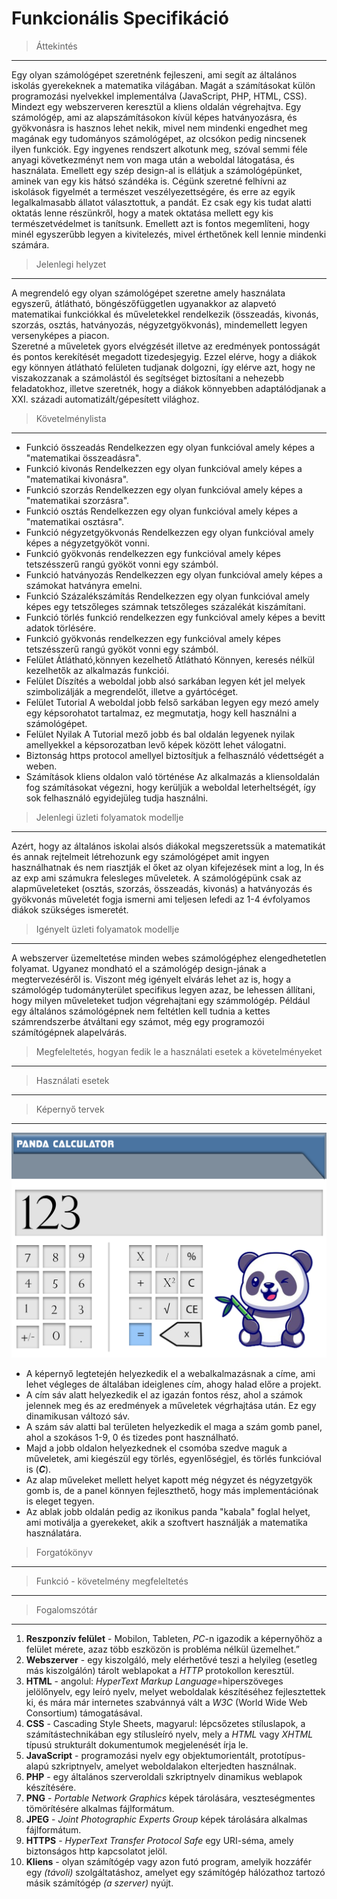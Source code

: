 # Funkcionális Specifikáció
>Áttekintés
---
Egy olyan számológépet szeretnénk fejleszeni, ami segít az általános iskolás gyerekeknek a matematika világában. Magát a számításokat külön programozási nyelvekkel implementálva (JavaScript, PHP, HTML, CSS). Mindezt egy webszerveren keresztül a kliens oldalán végrehajtva.
Egy számológép, ami az alapszámításokon kívül képes hatványozásra, és gyökvonásra is hasznos lehet nekik, mivel nem mindenki engedhet meg magának egy tudományos számológépet, az olcsókon pedig nincsenek ilyen funkciók.
Egy ingyenes rendszert alkotunk meg, szóval semmi féle anyagi következményt nem von maga után a weboldal látogatása, és használata. 
Emellett egy szép design-al is ellátjuk a számológépünket, aminek van egy kis hátsó szándéka is. 
Cégünk szeretné felhívni az iskolások figyelmét a természet veszélyezettségére, és erre az egyik legalkalmasabb állatot választottuk, a pandát.
Ez csak egy kis tudat alatti oktatás lenne részünkről, hogy a matek oktatása mellett egy kis természetvédelmet is tanítsunk.
Emellett azt is fontos megemlíteni, hogy minél egyszerűbb legyen a kivitelezés, mivel érthetőnek kell lennie mindenki számára.

>Jelenlegi helyzet
---
A megrendeló  egy olyan számológépet szeretne amely használata egyszerű, átlátható, böngészőfüggetlen ugyanakkor az alapvetó matematikai funkciókkal és műveletekkel rendelkezik (összeadás, kivonás, szorzás, osztás, hatványozás, négyzetgyökvonás), mindemellett legyen versenyképes a piacon.  
Szeretné a műveletek gyors elvégzését illetve az eredmények pontosságát és pontos kerekítését megadott tizedesjegyig.
Ezzel elérve, hogy a diákok egy könnyen átlátható felületen tudjanak dolgozni, így elérve azt, hogy ne viszakozzanak a számolástól és segítséget biztosítani a nehezebb feladatokhoz, illetve szeretnék, hogy a diákok könnyebben adaptálódjanak a XXI. századi automatizált/gépesített világhoz.

>Követelménylista
---
- Funkció összeadás Rendelkezzen egy olyan funkcióval amely képes a "matematikai összeadásra".
- Funkció kivonás Rendelkezzen egy olyan funkcióval amely képes a "matematikai kivonásra".
- Funkció szorzás Rendelkezzen egy olyan funkcióval amely képes a "matematikai szorzásra".
- Funkció osztás Rendelkezzen egy olyan funkcióval amely képes a "matematikai osztásra".
- Funkció négyzetgyökvonás Rendelkezzen egy olyan funkcióval amely képes a négyzetgyököt vonni.
- Funkció gyökvonás rendelkezzen egy funkcióval amely képes tetszésszerű rangú gyököt vonni egy számból.
- Funkció hatványozás Rendelkezzen egy olyan funkcióval amely képes a számokat hatványra emelni.
- Funkció Százalékszámítás Rendelkezzen egy olyan funkcióval amely képes egy tetszőleges számnak tetszőleges százalékát kiszámítani.
- Funkció törlés funkció rendelkezzen egy funkcióval amely képes a bevitt adatok törlésére.
- Funkció gyökvonás rendelkezzen egy funkcióval amely képes tetszésszerű rangú gyököt vonni egy számból.
- Felület Átlátható,könnyen kezelhető Átlátható Könnyen, keresés nélkül kezelhetők az alkalmazás funkciói.
- Felület Díszítés a weboldal jobb alsó sarkában legyen két jel melyek szimbolizálják a megrendelőt, illetve a gyártócéget.
- Felület Tutorial A weboldal jobb felső sarkában legyen egy mezó amely egy képsorohatot tartalmaz, ez megmutatja, hogy kell használni a számológépet.
- Felület Nyilak A Tutorial mező jobb és bal oldalán legyenek nyilak amellyekkel a képsorozatban levő képek között lehet válogatni.
- Biztonság https protocol amellyel biztosítjuk a felhasználó védettségét a weben.
- Számítások kliens oldalon való történése Az alkalmazás a kliensoldalán fog számításokat végezni, hogy kerüljük a weboldal leterheltségét, így sok felhasználó egyidejüleg tudja használni.


>Jelenlegi üzleti folyamatok modellje
---
Azért, hogy az általános iskolai alsós diákokal megszeretssük a matematikát és annak rejtelmeit létrehozunk egy számológépet amit ingyen használhatnak és nem riasztják el őket az olyan kifejezések mint a log, ln és az exp ami számukra felesleges műveletek. 
A számológépünk csak az alapműveleteket (osztás, szorzás, összeadás, kivonás) a hatványozás és gyökvonás műveletét fogja ismerni ami teljesen lefedi az 1-4 évfolyamos diákok szükséges ismeretét.  

>Igényelt üzleti folyamatok modellje
---
A webszerver üzemeltetése minden webes számológéphez elengedhetetlen folyamat. Ugyanez mondható el a számológép design-jának a megtervezéséről is. Viszont még igényelt elvárás lehet az is, hogy a számológép tudományterület specifikus legyen azaz, be lehessen állítani, hogy milyen műveleteket tudjon végrehajtani egy számmológép. Például egy általános számológépnek nem feltétlen kell tudnia a kettes számrendszerbe átváltani egy számot, még egy programozói számítógépnek alapelvárás. 
>Megfeleltetés, hogyan fedik le a használati esetek a követelményeket
---

>Használati esetek
---

>Képernyő tervek
---
![Panda Calculator Preview](/panda_calculator.png) <br>
- A képernyő legtetején helyezkedik el a webalkalmazásnak a címe, ami lehet végleges de általában ideiglenes cím, ahogy halad előre a projekt.
- A cím sáv alatt helyezkedik el az igazán fontos rész, ahol a számok jelennek meg és az eredmények a műveletek végrhajtása után. Ez egy dinamikusan változó sáv.
- A szám sáv alatti bal területen helyezkedik el maga a szám gomb panel, ahol a szokásos 1-9, 0 és tizedes pont használható.
- Majd a jobb oldalon helyezkednek el csomóba szedve maguk a műveletek, ami kiegészül egy törlés, egyenlőségjel, és törlés funkcióval is (***C***).
- Az alap műveleket mellett helyet kapott még négyzet és négyzetgyök gomb is, de a panel könnyen fejleszthető, hogy más implementációnak is eleget tegyen.
- Az ablak jobb oldalán pedig az ikonikus panda "kabala" foglal helyet, ami motiválja a gyerekeket, akik a szoftvert használják a matematika használatára.

>Forgatókönyv
---

>Funkció - követelmény megfeleltetés
---

>Fogalomszótár
---
1. **Reszponzív felület** - Mobilon, Tableten, *PC*-n igazodik a képernyőhöz a felület mérete, azaz több eszközön is probléma nélkül üzemelhet.”
2. **Webszerver** - egy kiszolgáló, mely elérhetővé teszi a helyileg (esetleg más kiszolgálón) tárolt weblapokat a *HTTP* protokollon keresztül.
3. **HTML** - angolul: *HyperText Markup Language*=hiperszöveges jelölőnyelv, egy leíró nyelv, melyet weboldalak készítéséhez fejlesztettek ki, és mára már internetes szabvánnyá vált a *W3C* (World Wide Web Consortium) támogatásával.
4. **CSS** - Cascading Style Sheets, magyarul: lépcsőzetes stíluslapok, a számítástechnikában egy stílusleíró nyelv, mely a *HTML* vagy *XHTML* típusú strukturált dokumentumok megjelenését írja le.
5. **JavaScript** - programozási nyelv egy objektumorientált, prototípus-alapú szkriptnyelv, amelyet weboldalakon elterjedten használnak.
6. **PHP** - egy általános szerveroldali szkriptnyelv dinamikus weblapok készítésére.
7. **PNG** - *Portable Network Graphics* képek tárolására, veszteségmentes tömörítésére alkalmas fájlformátum.
8. **JPEG** - *Joint Photographic Experts Group* képek tárolására alkalmas fájlformátum.
9. **HTTPS** - *HyperText Transfer Protocol Safe* egy URI-séma, amely biztonságos http kapcsolatot jelöl.
10. **Kliens** - olyan számítógép vagy azon futó program, amelyik hozzáfér egy *(távoli)* szolgáltatáshoz, amelyet egy számítógép hálózathoz tartozó másik számítógép *(a szerver)* nyújt.